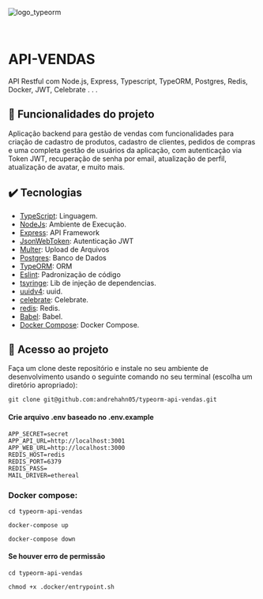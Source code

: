 ![logo_typeorm](https://user-images.githubusercontent.com/46737586/209253250-73ccc888-dd1e-462f-9b65-e53ff7c383a2.png)

&nbsp;

# API-VENDAS

API Restful com Node.js, Express, Typescript, TypeORM, Postgres, Redis, Docker, JWT, Celebrate . . .

## 🔨 Funcionalidades do projeto

Aplicação backend para gestão de vendas com funcionalidades para criação de cadastro de produtos, cadastro de clientes, pedidos de compras e uma completa gestão de usuários da aplicação, com autenticação via Token JWT, recuperação de senha por email, atualização de perfil, atualização de avatar, e muito mais. 


## ✔️ Tecnologias

- [TypeScript](https://www.typescriptlang.org/): Linguagem.
- [NodeJs](https://nodejs.org/en/): Ambiente de Execução.
- [Express](https://expressjs.com/): API Framework
- [JsonWebToken](https://github.com/auth0/node-jsonwebtoken): Autenticação JWT
- [Multer](https://github.com/expressjs/multer): Upload de Arquivos
- [Postgres](https://www.postgresql.org/): Banco de Dados
- [TypeORM](https://typeorm.io/#/): ORM
- [Eslint](https://eslint.org/): Padronização de código
- [tsyringe](https://github.com/microsoft/tsyringe): Lib de injeção de dependencias.
- [uuidv4](https://github.com/thenativeweb/uuidv4#readme): uuid.
- [celebrate](https://github.com/arb/celebrate): Celebrate.
- [redis](https://redis.io/): Redis.
- [Babel](https://babeljs.io/setup): Babel.
- [Docker Compose](https://docs.docker.com/compose/): Docker Compose.



## 📁 Acesso ao projeto
 
Faça um clone deste repositório e instale no seu ambiente de desenvolvimento usando o seguinte comando no seu terminal (escolha um diretório apropriado):

```
git clone git@github.com:andrehahn05/typeorm-api-vendas.git
```
#### Crie arquivo .env baseado no .env.example
```
APP_SECRET=secret
APP_API_URL=http://localhost:3001
APP_WEB_URL=http://localhost:3000
REDIS_HOST=redis
REDIS_PORT=6379
REDIS_PASS=
MAIL_DRIVER=ethereal
```
### Docker compose:
```
cd typeorm-api-vendas
```
```
docker-compose up
```
```
docker-compose down
```
#### Se houver erro de permissão 
```
cd typeorm-api-vendas

chmod +x .docker/entrypoint.sh
```


